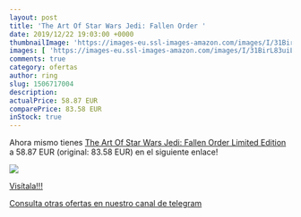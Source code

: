 ```yaml
---
layout: post
title: 'The Art Of Star Wars Jedi: Fallen Order '
date: 2019/12/22 19:03:00 +0000
thumbnailImage: 'https://images-eu.ssl-images-amazon.com/images/I/31BirL83uiL._SL200_.jpg'
images: [ 'https://images-eu.ssl-images-amazon.com/images/I/31BirL83uiL._SL200_.jpg' ]
comments: true
category: ofertas
author: ring
slug: 1506717004
description:
actualPrice: 58.87 EUR
comparePrice: 83.58 EUR
inStock: true
---
```


Ahora mismo tienes [The Art Of Star Wars Jedi: Fallen Order Limited Edition](https://www.amazon.com/dp/1506717004/?tag=redken08-20) a 58.87 EUR (original: 83.58 EUR) en el siguiente enlace!

[![](https://images-eu.ssl-images-amazon.com/images/I/31BirL83uiL._SL200_.jpg)](https://www.amazon.com/dp/1506717004/?tag=redken08-20)

[Visítala!!!](https://www.amazon.com/dp/1506717004/?tag=redken08-20)

[Consulta otras ofertas en nuestro canal de telegram](https://t.me/s/ofertas25)

